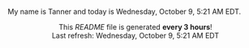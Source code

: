 My name is Tanner and today is Wednesday, October 9, 5:21 AM EDT.

<p align="center">This <i>README</i> file is generated <b>every 3 hours</b>!</br>Last refresh: Wednesday, October 9, 5:21 AM EDT<br /></p>
